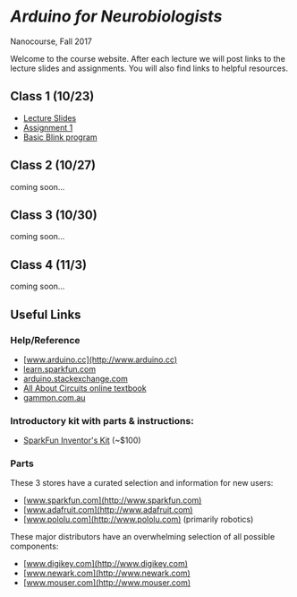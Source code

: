 # *Arduino for Neurobiologists*
Nanocourse, Fall 2017

Welcome to the course website. After each lecture we will post links to the lecture slides and assignments. You will also find links to helpful resources.

## Class 1 (10/23)
- [Lecture Slides](https://www.dropbox.com/s/mg4mu2ykffqukdh/Arduino%20Nanocourse%20Day%201%20-%20Fall%202017.pdf?dl=0)
- [Assignment 1](https://www.dropbox.com/s/f3vum9ix56zgln0/Nanocourse%20Project%20Day%201.pdf?dl=0)
- [Basic Blink program](https://www.dropbox.com/s/0wto03wqkgqaezc/Basic_Blink.zip?dl=0)

## Class 2 (10/27)
coming soon...
## Class 3 (10/30)
coming soon...
## Class 4 (11/3)
coming soon...

## Useful Links


### Help/Reference
- [www.arduino.cc](http://www.arduino.cc)
- [learn.sparkfun.com](http://learn.sparkfun.com)
- [arduino.stackexchange.com](http://arduino.stackexchange.com/)
- [All About Circuits online textbook](http://www.allaboutcircuits.com/textbook)
- [gammon.com.au](http://gammon.com.au/forum/bbshowpost.php?bbtopic_id=123)

### Introductory kit with parts & instructions:
- [SparkFun Inventor's Kit](http://www.sparkfun.com/products/14189) \(~$100\)

### Parts
These 3 stores have a curated selection and information for new users:
- [www.sparkfun.com](http://www.sparkfun.com)
- [www.adafruit.com](http://www.adafruit.com)
- [www.pololu.com](http://www.pololu.com)  \(primarily robotics\)

These major distributors have an overwhelming selection of all possible components:
- [www.digikey.com](http://www.digikey.com)
- [www.newark.com](http://www.newark.com)
- [www.mouser.com](http://www.mouser.com)
